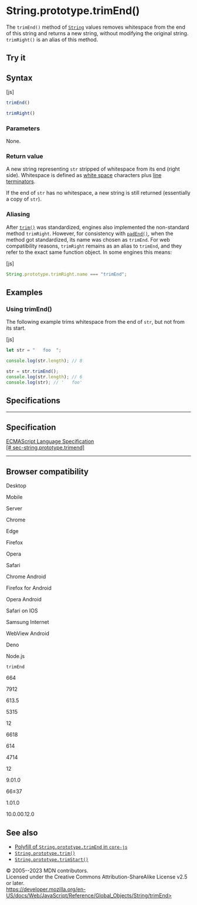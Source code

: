 String.prototype.trimEnd()
==========================

 
The `trimEnd()` method of [`String`](../string) values removes
whitespace from the end of this string and returns a new string, without
modifying the original string. `trimRight()` is an alias of this method.


 
Try it 
------

 



 
Syntax
------

 
 
 
[js]


```js
trimEnd()

trimRight()
```




 
### Parameters

 
None.



 
### Return value 

 
A new string representing `str` stripped of whitespace from its end
(right side). Whitespace is defined as [white
space](../../lexical_grammar#white_space) characters plus [line
terminators](../../lexical_grammar#line_terminators).

If the end of `str` has no whitespace, a new string is still returned
(essentially a copy of `str`).



 
### Aliasing

 
After [`trim()`](trim) was standardized, engines also implemented the
non-standard method `trimRight`. However, for consistency with
[`padEnd()`](padend), when the method got standardized, its name was
chosen as `trimEnd`. For web compatibility reasons, `trimRight` remains
as an alias to `trimEnd`, and they refer to the exact same function
object. In some engines this means:

 
 
[js]


```js
String.prototype.trimRight.name === "trimEnd";
```




 
Examples
--------


 
### Using trimEnd() 

 
The following example trims whitespace from the end of `str`, but not
from its start.

 
 
[js]


```js
let str = "   foo  ";

console.log(str.length); // 8

str = str.trimEnd();
console.log(str.length); // 6
console.log(str); // '   foo'
```




Specifications
--------------

 
  -----------------------------------------------------------------------------------------------------------------------------
  Specification
  -----------------------------------------------------------------------------------------------------------------------------
  [ECMAScript Language Specification\
  [\#
  sec-string.prototype.trimend]](https://tc39.es/ecma262/multipage/text-processing.html#sec-string.prototype.trimend)

  -----------------------------------------------------------------------------------------------------------------------------


Browser compatibility 
---------------------

 


Desktop

Mobile

Server

Chrome

Edge

Firefox

Opera

Safari

Chrome Android

Firefox for Android

Opera Android

Safari on IOS

Samsung Internet

WebView Android

Deno

Node.js

`trimEnd`

664

7912

613.5

5315

12

6618

614

4714

12

9.01.0

66≤37

1.01.0

10.0.00.12.0

 
See also 
--------

 
-   [Polyfill of `String.prototype.trimEnd` in
    `core-js`](https://github.com/zloirock/core-js#ecmascript-string-and-regexp)
-   [`String.prototype.trim()`](trim)
-   [`String.prototype.trimStart()`](trimstart)



 
© 2005--2023 MDN contributors.\
Licensed under the Creative Commons Attribution-ShareAlike License v2.5
or later.\
https://developer.mozilla.org/en-US/docs/Web/JavaScript/Reference/Global_Objects/String/trimEnd>


